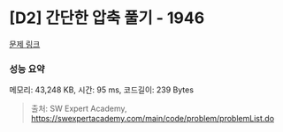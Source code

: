 # [D2] 간단한 압축 풀기 - 1946 

[문제 링크](https://swexpertacademy.com/main/code/problem/problemDetail.do?contestProbId=AV5PmkDKAOMDFAUq) 

### 성능 요약

메모리: 43,248 KB, 시간: 95 ms, 코드길이: 239 Bytes



> 출처: SW Expert Academy, https://swexpertacademy.com/main/code/problem/problemList.do